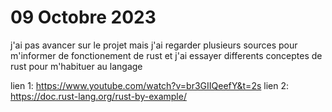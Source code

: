 # 09 Octobre 2023 

j'ai pas avancer sur le projet mais j'ai regarder plusieurs sources pour m'informer de fonctionement de rust et j'ai essayer differents
conceptes de rust pour m'habituer au langage


lien 1: https://www.youtube.com/watch?v=br3GIIQeefY&t=2s
lien 2: https://doc.rust-lang.org/rust-by-example/
